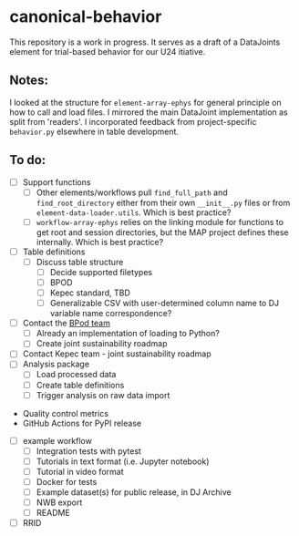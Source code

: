 # canonical-behavior
This repository is a work in progress. It serves as a draft of a DataJoints element for trial-based behavior for our U24 itiative.

## Notes:
I looked at the structure for `element-array-ephys` for general principle on how to call and load files. I mirrored the main DataJoint implementation as split from 'readers'. I incorporated feedback from project-specific `behavior.py` elsewhere in table development.

## To do:
- [ ] Support functions
   - [ ] Other elements/workflows pull `find_full_path` and `find_root_directory` either from their own `__init__.py` files or from `element-data-loader.utils`. Which is best practice?
   - [ ] `workflow-array-ephys` relies on the linking module for functions to get root and session directories, but the MAP project defines these internally.  Which is best practice?
- [ ] Table definitions
   - [ ] Discuss table structure
	 - [ ] Decide supported filetypes
      -  [ ] BPOD
      -  [ ] Kepec standard, TBD
      -  [ ] Generalizable CSV with user-determined column name to DJ variable name correspondence?
- [ ] Contact the [BPod team](https://github.com/sanworks/)
   - [ ] Already an implementation of loading to Python?
   - [ ] Create joint sustainability roadmap
- [ ] Contact Kepec team - joint sustainability roadmap
- [ ] Analysis package
	 - [ ] Load processed data
   - [ ] Create table definitions
   - [ ] Trigger analysis on raw data import
- Quality control metrics
- GitHub Actions for PyPI release
- [ ] example workflow
   - [ ] Integration tests with pytest
   - [ ] Tutorials in text format (i.e. Jupyter notebook)
   - [ ] Tutorial in video format
   - [ ] Docker for tests
   - [ ] Example dataset(s) for public release, in DJ Archive
   - [ ] NWB export
   - [ ] README
- [ ] RRID